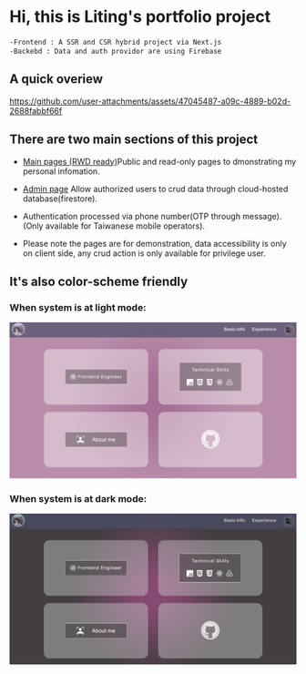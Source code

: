 # Hi, this is Liting's portfolio project

    -Frontend : A SSR and CSR hybrid project via Next.js
    -Backebd : Data and auth providor are using Firebase
    
## A quick overiew

https://github.com/user-attachments/assets/47045487-a09c-4889-b02d-2688fabbf66f



## There are two main sections of this project

- [Main pages (RWD ready)](https://liting-cv.vercel.app/)Public and read-only pages to dmonstrating my personal infomation.

- [Admin page](https://liting-cv.vercel.app/admin)
  Allow authorized users to crud data through cloud-hosted database(firestore).
- Authentication processed via phone number(OTP through message).(Only available for Taiwanese mobile operators).
- Please note the pages are for demonstration, data accessibility is only on client side, any crud action is only available for privilege user.
  
## It's also color-scheme friendly 



### When system is at light mode: 

![light mode](public/light1.png "light mode")

### When system is at dark mode: 

![dark mode](public/dark1.png "dark mode")
